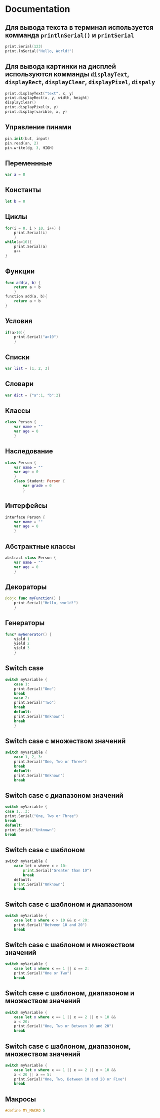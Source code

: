 # Documentation
## Для вывода текста в терминал используется комманда ```printlnSerial()``` и ```printSerial```

```swift
print.Serial(123)
print.lnSerial("Hello, World!")
```
## Для вывода картинки на дисплей используются комманды ```displayText```, ```displayRect```, ```displayClear```, ```displayPixel```, ```dispaly```
```swift
print.displayText("text", x, y)
print.displayRect(x, y, width, height)
displayClear()
print.displayPixel(x, y)
print.display(varible, x, y) 
```
## Управление пинами
```swift
pin.init(but, input)
pin.read(an, 2)
pin.write(dg, 3, HIGH)
```
## Переменнные 
```swift
var a = 0
```
## Константы
```swift
let b = 0
```
## Циклы
```swift
for(i = 0, i > 10, i++) {
    print.Serial(i)
    }
while(a>10){
    print.Serial(a)
    a++
}
```
## Функции
```swift
func add(a, b) {
    return a + b
    }
function add(a, b){
    return a + b
}
```
## Условия
```swift
if(a>10){
    print.Serial("a>10")
    }
```
## Списки
```swift
var list = [1, 2, 3]
```
## Словари
```swift
var dict = {"a":1, "b":2}
```
## Классы
```swift
class Person {
    var name = ""
    var age = 0
    }
```
## Наследование
```swift
class Person {
    var name = ""
    var age = 0
    }
    class Student: Person {
        var grade = 0
        }
```
## Интерфейсы
```swift
interface Person {
    var name = ""
    var age = 0
    }
```
## Абстрактные классы
```swift
abstract class Person {
    var name = ""
    var age = 0
    }
```
## Декораторы
```swift
@objc func myFunction() {
    print.Serial("Hello, world!")
    }
```
## Генераторы
```swift
func* myGenerator() {
    yield 1
    yield 2
    yield 3
    }
```
## Switch case
```swift
switch myVariable {
    case 1:
    print.Serial("One")
    break
    case 2:
    print.Serial("Two")
    break
    default:
    print.Serial("Unknown")
    break
    }
```
## Switch case с множеством значений
```swift
switch myVariable {
    case 1, 2, 3:
    print.Serial("One, Two or Three")
    break
    default:
    print.Serial("Unknown")
    break
```
## Switch case с диапазоном значений
```swift
switch myVariable {
case 1...3:
print.Serial("One, Two or Three")
break
default:
print.Serial("Unknown")
break
```
## Switch case с шаблоном
```python
switch myVariable {
    case let x where x > 10:
        print.Serial("Greater than 10")
        break
    default:
    print.Serial("Unknown")
    break
```
## Switch case с шаблоном и диапазоном
```swift
switch myVariable {
    case let x where x > 10 && x < 20:
    print.Serial("Between 10 and 20")
    break
```
## Switch case с шаблоном и множеством значений
```swift
switch myVariable {
    case let x where x == 1 || x == 2:
    print.Serial("One or Two")
    break
```
## Switch case с шаблоном, диапазоном и множеством значений
```swift
switch myVariable {
    case let x where x == 1 || x == 2 || x > 10 &&
    x < 20:
    print.Serial("One, Two or Between 10 and 20")
    break
```
## Switch case с шаблоном, диапазоном, множеством значений
```swift
switch myVariable {
    case let x where x == 1 || x == 2 || x > 10 &&
    x < 20 || x == 5:
    print.Serial("One, Two, Between 10 and 20 or Five")
    break
```
## Макросы
```c
#define MY_MACRO 5
```